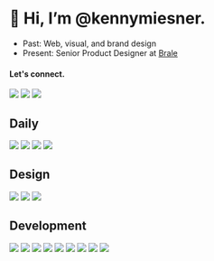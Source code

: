 # 👋 Hi, I’m @kennymiesner.

- Past: Web, visual, and brand design
- Present: Senior Product Designer at [ Brale ](https://github.com/brale-xyz)

#### Let's connect.
<a href="https://www.linkedin.com/in/kennymiesner/" target="_blank"><img src = "https://img.shields.io/badge/-LinkedIn-333333?style=flat&logo=linkedin&logoColor=3766c2"></a>
<a href="https://dribbble.com/kennymiesner" target="_blank"><img src="https://img.shields.io/badge/-Dribbble-333333?style=flat&logo=dribbble"></a>
<a href="mailto:kennymiesner@gmail.com" target="_blank"><img src="https://img.shields.io/badge/-Gmail-333333?style=flat&logo=gmail"></a>

## Daily
<img src="https://img.shields.io/badge/-Apple-333333?style=flat&logo=apple"> <img src = "https://img.shields.io/badge/-Sonos-333333?style=flat&logo=sonos">
<img src="https://img.shields.io/badge/-Spotify-333333?style=flat&logo=spotify">
<img src="https://img.shields.io/badge/-Philips%20Hue-333333?style=flat&logo=philips-hue">

## Design

[comment]: <> (<img src="https://img.shields.io/badge/-Webflow-333333?style=flat&logo=webflow&logoColor=4253ff"><img src="https://img.shields.io/badge/-Sketch-333333?style=flat&logo=sketch"><img src="https://img.shields.io/badge/-InVision-333333?style=flat&logo=invision"><img src="https://img.shields.io/badge/-Hotjar-333333?style=flat&logo=hotjar"><img src="https://img.shields.io/badge/-XD-333333?style=flat&logo=adobe-xd">)

<img src = "https://img.shields.io/badge/-Figma-333333?style=flat&logo=figma"> <img src="https://img.shields.io/badge/-Illustrator-333333?style=flat&logo=adobe-illustrator"> <img src="https://img.shields.io/badge/-Photoshop-333333?style=flat&logo=adobe-photoshop">

## Development

[comment]: <> (<img src="https://img.shields.io/badge/-Python-333333?style=flat&logo=python"><img src="https://img.shields.io/badge/-Less-333333?style=flat&logo=less"><img src="https://img.shields.io/badge/-Sass-333333?style=flat&logo=sass"><img src="https://img.shields.io/badge/-Redux-333333?style=flat&logo=redux&logoColor=764abc"><img src="https://img.shields.io/badge/-Express.js-333333?style=flat&logo=express"><img src="http://img.shields.io/badge/-Git-333333?style=flat&logo=git"><img src="http://img.shields.io/badge/-Heroku-333333?style=flat&logo=heroku&logoColor=400099"><img src="http://img.shields.io/badge/-Vercel-333333?style=flat&logo=vercel"><img src="http://img.shields.io/badge/-Netlify-333333?style=flat&logo=netlify">)

<img src="https://img.shields.io/badge/-HTML-333333?style=flat&logo=HTML5"> <img src = "https://img.shields.io/badge/-CSS-333333?style=flat&logo=CSS3&logoColor=1572B6">
<img src="https://img.shields.io/badge/-JavaScript-333333?style=flat&logo=javascript">
<img src="https://img.shields.io/badge/-TypeScript-333333?style=flat&logo=typescript">
<img src="https://img.shields.io/badge/-Tailwind%20CSS-333333?style=flat&logo=tailwindcss">
<img src="https://img.shields.io/badge/-React-333333?style=flat&logo=react">
<img src="http://img.shields.io/badge/-Github-333333?style=flat&logo=github">
<img src="http://img.shields.io/badge/-VS%20Code-333333?style=flat&logo=visual%20studio%20code&logoColor=007acc">
<img src="http://img.shields.io/badge/-Warp-333333?style=flat&logo=warp&logoColor=007acc">
